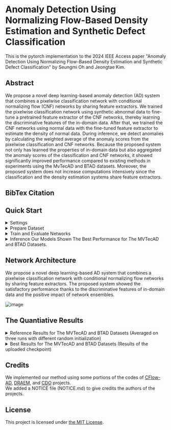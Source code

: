 # Anomaly Detection Using Normalizing Flow-Based Density Estimation and Synthetic Defect Classification
This is the pytorch implementation to the 2024 IEEE Access paper "Anomaly Detection Using Normalizing Flow-Based Density Estimation and Synthetic Defect Classification" by Seungmi Oh and Jeongtae Kim.

## Abstract
We propose a novel deep learning-based anomaly detection (AD) system that combines a pixelwise classification network with conditional normalizing flow (CNF) networks by sharing feature extractors. We trained the pixelwise classification network using synthetic abnormal data to fine-tune a pretrained feature extractor of the CNF networks, thereby learning the discriminative features of the in-domain data. After that, we trained the CNF networks using normal data with the fine-tuned feature extractor to estimate the density of normal data. During inference, we detect anomalies by calculating the weighted average of the anomaly scores from the pixelwise classification and CNF networks. Because the proposed system not only has learned the properties of in-domain data but also aggregated the anomaly scores of the classification and CNF networks, it showed significantly improved performance compared to existing methods in experiments using the MvTecAD and BTAD datasets. Moreover, the proposed system does not increase computations intensively since the classification and the density estimation systems share feature extractors.

## BibTex Citation

## Quick Start
<details>
<summary>
Settings
</summary>
  
- OS: Ubuntu 20.04.1 LTS
- Language: python 3.8.10
- Other dependencies in requirements.txt or Pipfile.lock

      git clone https://github.com/seungmi-oh/2023_Access.git 
      cd 2023_Access
      # create and activate a virtual environment using virtualenv or pipenv
      python3 -m pip install -U -r requirements.txt # virtualenv
      pipenv install Pipfile # pipenv
   
</details>

<details>
<summary>
Prepare Dataset
</summary>
  
- We used [MVTec AD (MVTec Anomaly Detection)](https://www.mvtec.com/company/research/datasets/mvtec-ad/) and [BTAD (Bean-Tech Anomaly Detection)](http://avires.dimi.uniud.it/papers/btad/btad.zip) datasets to train and inference networks for anomaly detection and localization for quality inspection in Industry.
- We also generated synthetic defect data using the [DTD (Describable Textures Dataset)](https://www.robots.ox.ac.uk/~vgg/data/dtd/) to finetune a feature extractor of CNF networks by training the pixel-wise classification network.  
- Using the command below, you can automatically download MVTecAD dataset and DTD dataset at the parent directory of the project directory.
- Also, the command generates and saves a synthetic defect validation dataset at the parent directory of the project directory. 
  
      bash run_scripts/construct_dataset.sh
    
</details>


<details>
<summary>
Train and Evaluate Networks 
</summary>
  
- Train and evaluate our network and CFlow-AD for the MVTecAD and BTAD datasets

      # train and evaluate our network and CFlow-AD for all categories of the MVTecAD dataset
      bash run_scripts/mvtec/train_eval_total.sh
      # train and evaluate our network and CFlow-AD for all products of the BTAD dataset
      bash run_scripts/btad/train_eval_total.sh
  
      
- Train and evaluate our network and CFlow-AD by selecting class_name (ex. bottle/01)
    
      # train and evaluate our network and CFlow-AD for the category 'bottle' of the MVTecAD dataset
      bash run_scripts/mvtec/bottle/train_eval_total.sh
      # train and evaluate our network and CFlow-AD for the product '01' of the BTAD dataset
      bash run_scripts/btad/01/train_eval_total.sh

</details>

<details>
<summary>
Inference Our Models Shown The Best Performance for The MVTecAD and BTAD Datasets.
</summary>
  
- Download checkpoints
- We trained every models three times with random initialization to avoid over-estimation by each model. 
- Among three experimental results, we seleced the best results for each category and uploaded the models at [the link](https://www.dropbox.com/scl/fi/wryllmczt0y1syf0a7o9d/best_models.zip?rlkey=hvlrovalojf15goo5vp142mue).
- You can download checkpoints of the models using the command below. 
    
      bash run_scripts/download_best_models.sh
      
- Evaluate the best models of the proposed method and CFlow-AD 

      # evaluate the best models of the proposed method and CFlow-AD for all categories of the MVTecAD dataset
      bash run_scripts/mvtec/eval_best_models.sh
      # evaluate the best models of the proposed method and CFlow-AD for all products of the BTAD dataset
      bash run_scripts/btad/eval_best_models.sh
      
- Evaluate the best models of the proposed method and CFlow-AD by selecting class_name (ex. bottle/01)

      # evaluate the best models of the proposed method and CFlow-AD for the category 'bottle' of the MVTecAD dataset
      bash run_scripts/mvtec/bottle/eval_best_model.sh
      # evaluate the best models of the proposed method and CFlow-AD for the product '01' of the BTAD dataset
      bash run_scripts/btad/01/eval_best_model.sh

</details>


## Network Architecture
We propose a novel deep learning-based AD system that combines a pixelwise classification network with conditional normalizing flow networks by sharing feature extractors. The proposed system showed the satisfactory performance thanks to the discriminative features of in-domain data and the positive impact of network ensembles.

![image](https://github.com/SeungMi-OH/2023_Access/assets/141846117/b8ead481-d94c-4b47-81a4-8b529a10732a)

## The Quantiative Results
<details>
<summary>
Reference Results for The MVTecAD and BTAD Datasets (Averaged on three runs with different random initialization)
</summary>
- MVTecAD dataset
  
| Category   \  Metric | Img AUROC | Pix AUROC |  Pix AUPR |   AUPRO   |
|----------------------|:---------:|:---------:|:---------:|:---------:|
|        Bottle        |   99.89   |   99.12   |   88.06   |   96.60   |
|         Cable        |   96.09   |   97.33   |   59.66   |   93.38   |
|        Capsule       |   98.56   |   99.21   |   58.48   |   95.49   |
|        Carpet        |   99.44   |   99.42   |   78.65   |   97.95   |
|         Grid         |   99.78   |   99.11   |   53.97   |   96.59   |
|       Hazelnut       |   96.55   |   99.21   |   79.25   |   97.92   |
|        Leather       |   100.00  |   99.79   |   78.09   |   99.49   |
|       Metal Nut      |   98.22   |   97.89   |   84.12   |   95.84   |
|         Pill         |   97.70   |   98.93   |   85.35   |   96.90   |
|         Screw        |   94.52   |   99.04   |   52.43   |   95.38   |
|         Tile         |   99.31   |   99.21   |   93.07   |   96.71   |
|      Toothbrush      |   94.07   |   98.45   |   45.87   |   89.67   |
|      Transistor      |   98.51   |   95.17   |   62.22   |   89.53   |
|         Wood         |   99.68   |   97.54   |   81.06   |   96.33   |
|        Zipper        |   99.10   |   99.39   |   81.08   |   97.55   |
|      **Average**     | **98.09** | **98.59** | **72.09** | **95.69** |

- BTAD dataset

|  Product   \  Metric | Img AUROC | Pix AUROC |  Pix AUPR |   AUPRO   |
|----------------------|:---------:|:---------:|:---------:|:---------:|
| 01                   |   99.48   |   45.99   |   95.27   |   63.60   |
| 02                   |   88.66   |   66.33   |   96.61   |   57.37   |
| 03                   |   99.78   |   48.97   |   99.49   |   96.99   |
| **Average**          | **95.97** | **53.76** | **97.12** | **72.66** |
  
  
</details>

<details>
<summary>
Best Results for The MVTecAD and BTAD Datasets (Results of the uploaded checkpoint)
</summary>
  
- MVTecAD dataset
  
| Category   \  Metric | Img AUROC | Pix AUROC |  Pix AUPR |   AUPRO   |
|----------------------|:---------:|:---------:|:---------:|:---------:|
| Bottle               |   100.00  |   89.96   |   99.25   |   97.01   |
| Cable                |   94.17   |   60.59   |   97.38   |   93.44   |
| Capsule              |   98.96   |   61.03   |   99.28   |   95.63   |
| Carpet               |   99.72   |   79.56   |   99.44   |   98.08   |
| Grid                 |   100.00  |   58.43   |   99.14   |   96.91   |
| Hazelnut             |   99.79   |   79.63   |   99.22   |   97.94   |
| Leather              |   100.00  |   81.22   |   99.81   |   99.56   |
| Metal Nut            |   98.58   |   87.91   |   98.37   |   96.32   |
| Pill                 |   97.41   |   88.11   |   99.07   |   96.67   |
| Screw                |   96.86   |   56.17   |   99.33   |   96.62   |
| Tile                 |   100.00  |   94.42   |   99.33   |   97.23   |
| Toothbrush           |   98.89   |   49.78   |   98.50   |   90.38   |
| Transistor           |   98.75   |   64.52   |   95.92   |   90.30   |
| Wood                 |   99.82   |   81.79   |   97.68   |   96.40   |
| Zipper               |   99.74   |   81.63   |   99.41   |   97.66   |
| **Average**          | **98.85** | **74.32** | **98.74** | **96.01** |

- BTAD dataset

|  Product   \  Metric | Img AUROC | Pix AUROC |  Pix AUPR |   AUPRO   |
|----------------------|:---------:|:---------:|:---------:|:---------:|
| 01                   |   99.42   |   46.56   |   95.28   |   64.08   |
| 02                   |   88.53   |   67.19   |   96.63   |   57.38   |
| 03                   |   99.83   |   53.84   |   99.49   |   96.84   |
| **Average**          | **95.93** | **55.86** | **97.13** | **72.77** |

</details>


## Credits

We implemented our method using some portions of the codes of [CFlow-AD](https://github.com/gudovskiy/cflow-ad), [DRAEM](https://github.com/VitjanZ/DRAEM), and [CDO](https://github.com/caoyunkang/CDO) projects.  
We added a NOTICE file (NOTICE.md) to give credits the authors of the projects. 

## License

This project is licensed under [the MIT License](https://opensource.org/license/mit/).


